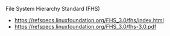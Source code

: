  File System Hierarchy Standard (FHS)
 
 - https://refspecs.linuxfoundation.org/FHS_3.0/fhs/index.html
 - https://refspecs.linuxfoundation.org/FHS_3.0/fhs-3.0.pdf
